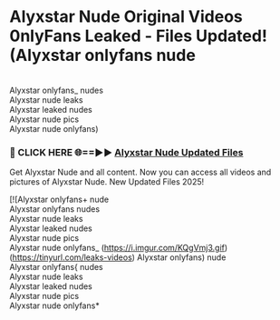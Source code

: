 # Alyxstar Nude Original Videos 0nlyFans Leaked - Files Updated! (Alyxstar onlyfans nude<br>
<br>
Alyxstar onlyfans_ nudes<br>
Alyxstar nude leaks<br>
Alyxstar leaked nudes<br>
Alyxstar nude pics<br>
Alyxstar nude onlyfans)

<h3>🔴 CLICK HERE 🌐==►► <a href="https://tinyurl.com/leaks-videos" rel="nofollow">Alyxstar Nude Updated Files</a></h3>

Get Alyxstar Nude and all content. Now you can access all videos and pictures of Alyxstar Nude. New Updated Files 2025!

[![Alyxstar onlyfans+ nude<br>
Alyxstar onlyfans nudes<br>
Alyxstar nude leaks<br>
Alyxstar leaked nudes<br>
Alyxstar nude pics<br>
Alyxstar nude onlyfans_
(https://i.imgur.com/KQgVmj3.gif)(https://tinyurl.com/leaks-videos)
Alyxstar onlyfans) nude<br>
Alyxstar onlyfans{ nudes<br>
Alyxstar nude leaks<br>
Alyxstar leaked nudes<br>
Alyxstar nude pics<br>
Alyxstar nude onlyfans*
